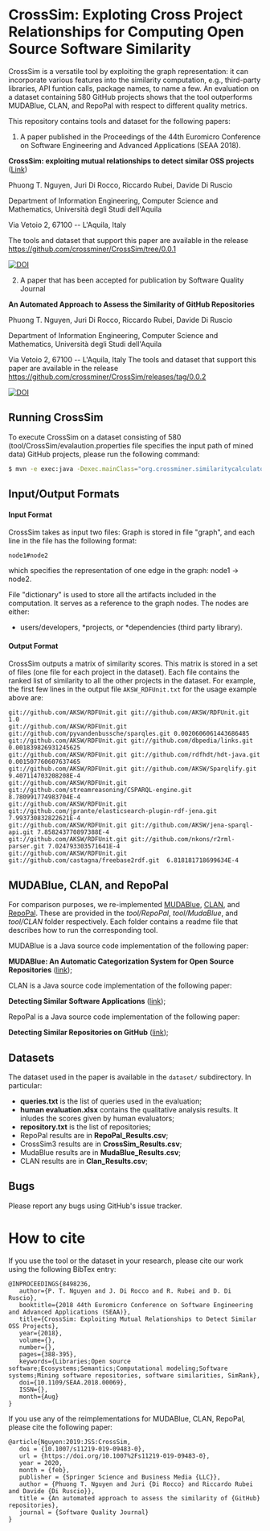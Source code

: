 CrossSim: Exploting **C**ross Project **R**elationships for Computing **O**pen **S**ource **S**oftware **Sim**ilarity
================
 
CrossSim is a versatile tool by exploiting the graph representation: it can incorporate various features into the similarity computation, e.g., third-party libraries, API funtion calls, package names, to name a few. An evaluation on a dataset containing 580 GitHub projects shows that the tool outperforms MUDABlue, CLAN, and RepoPal with respect to different quality metrics.

This repository contains tools and dataset for the following papers:  

1. A paper published in the Proceedings of the 44th Euromicro Conference on Software Engineering and Advanced Applications (SEAA 2018).

<b>CrossSim: exploiting mutual relationships to detect similar OSS projects</b> ([Link](https://ieeexplore.ieee.org/abstract/document/8498236))

Phuong T. Nguyen, Juri Di Rocco, Riccardo Rubei, Davide Di Ruscio

Department of Information Engineering, Computer Science and Mathematics,
Università degli Studi dell'Aquila

Via Vetoio 2, 67100 -- L'Aquila, Italy

The tools and dataset that support this paper are available in the release https://github.com/crossminer/CrossSim/tree/0.0.1 

[![DOI](https://zenodo.org/badge/DOI/10.5281/zenodo.1252866.svg)](https://doi.org/10.5281/zenodo.1252866)


2. A paper that has been accepted for publication by Software Quality Journal

<b>An Automated Approach to Assess the Similarity of GitHub Repositories</b>

Phuong T. Nguyen, Juri Di Rocco, Riccardo Rubei, Davide Di Ruscio

Department of Information Engineering, Computer Science and Mathematics,
Università degli Studi dell'Aquila

Via Vetoio 2, 67100 -- L'Aquila, Italy
The tools and dataset that support this paper are available in the release https://github.com/crossminer/CrossSim/releases/tag/0.0.2 

[![DOI](https://zenodo.org/badge/DOI/10.5281/zenodo.1479309.svg)](https://doi.org/10.5281/zenodo.1479309)

Running CrossSim
-----------
To execute CrossSim on a dataset consisting of 580 (tool/CrossSim/evalaution.properties file specifies the input path of mined data)  GitHub projects, please run the following command:

  ```sh 
  $ mvn -e exec:java -Dexec.mainClass="org.crossminer.similaritycalculator.CrossSim.Runner"
  ```

Input/Output Formats
--------------------

#### Input Format

CrossSim takes as input two files: Graph is stored in file "graph", and each line in the file has the following format:

```node1#node2```

which specifies the representation of one edge in the graph: node1 -> node2.

File "dictionary" is used to store all the artifacts included in the computation. It serves as a reference to the graph nodes. The nodes are either:
* users/developers, 
*projects, or 
*dependencies (third party library).


#### Output Format

CrossSim outputs a matrix of similarity scores. This matrix is stored in a set of files (one file for each project in the dataset). Each file contains the ranked list of similarity to all the other projects in the dataset.
For example, the first few lines in the output file ```AKSW_RDFUnit.txt``` for the usage example above are:

```text
git://github.com/AKSW/RDFUnit.git git://github.com/AKSW/RDFUnit.git 1.0
git://github.com/AKSW/RDFUnit.git git://github.com/pyvandenbussche/sparqles.git 0.0020606061443686485
git://github.com/AKSW/RDFUnit.git git://github.com/dbpedia/links.git  0.001839826931245625
git://github.com/AKSW/RDFUnit.git git://github.com/rdfhdt/hdt-java.git  0.001507760607637465
git://github.com/AKSW/RDFUnit.git git://github.com/AKSW/Sparqlify.git 9.407114703208208E-4
git://github.com/AKSW/RDFUnit.git git://github.com/streamreasoning/CSPARQL-engine.git 8.780991774983704E-4
git://github.com/AKSW/RDFUnit.git git://github.com/jprante/elasticsearch-plugin-rdf-jena.git  7.993730832822621E-4
git://github.com/AKSW/RDFUnit.git git://github.com/AKSW/jena-sparql-api.git 7.858243770897388E-4
git://github.com/AKSW/RDFUnit.git git://github.com/nkons/r2rml-parser.git 7.024793303571641E-4
git://github.com/AKSW/RDFUnit.git git://github.com/castagna/freebase2rdf.git  6.818181718699634E-4
```


MUDABlue, CLAN, and RepoPal
----------------

For comparison purposes, we re-implemented [MUDABlue](http://ieeexplore.ieee.org/document/1371919/), [CLAN](http://ieeexplore.ieee.org/document/6227178/), and [RepoPal](http://ieeexplore.ieee.org/document/7884605/). These are provided in the *tool/RepoPal*, *tool/MudaBlue*, and *tool/CLAN* folder respectively. Each folder contains a readme file that describes how to run the corresponding tool.          

MUDABlue is a Java source code implementation of the following paper:

**MUDABlue: An Automatic Categorization System for Open Source Repositories** ([link](https://sel.ist.osaka-u.ac.jp/lab-db/betuzuri/archive/506/506.pdf));

CLAN is a Java source code implementation of the following paper:

**Detecting Similar Software Applications** ([link](https://www.cs.uic.edu/~drmark/index_htm_files/CLAN.pdf));

RepoPal is a Java source code implementation of the following paper:

**Detecting Similar Repositories on GitHub** ([link](https://www.researchgate.net/publication/315637688_Detecting_similar_repositories_on_GitHub));












Datasets
--------

The dataset used in the paper is available in the ```dataset/``` subdirectory. In particular:
  * <b>queries.txt</b> is the list of queries used in the evaluation;
  * <b>human evaluation.xlsx</b> contains the qualitative analysis results. It inludes the scores given by human evaluators;
  * <b>repository.txt</b> is the list of repositories;
  * RepoPal results are in <b>RepoPal_Results.csv</b>;
  * CrossSim3 results are in <b>CrossSim_Results.csv</b>;
  * MudaBlue results are in <b>MudaBlue_Results.csv</b>;
  * CLAN results are in <b>Clan_Results.csv</b>;


Bugs
----

Please report any bugs using GitHub's issue tracker.


How to cite
================
If you use the tool or the dataset in your research, please cite our work using the following BibTex entry:

```
@INPROCEEDINGS{8498236, 
   author={P. T. Nguyen and J. Di Rocco and R. Rubei and D. Di Ruscio}, 
   booktitle={2018 44th Euromicro Conference on Software Engineering and Advanced Applications (SEAA)}, 
   title={CrossSim: Exploiting Mutual Relationships to Detect Similar OSS Projects}, 
   year={2018}, 
   volume={}, 
   number={}, 
   pages={388-395}, 
   keywords={Libraries;Open source software;Ecosystems;Semantics;Computational modeling;Software systems;Mining software repositories, software similarities, SimRank}, 
   doi={10.1109/SEAA.2018.00069}, 
   ISSN={}, 
   month={Aug}
}

```
If you use any of the reimplementations for MUDABlue, CLAN, RepoPal, please cite the following paper:

```
@article{Nguyen:2019:JSS:CrossSim,
   doi = {10.1007/s11219-019-09483-0},
   url = {https://doi.org/10.1007%2Fs11219-019-09483-0},
   year = 2020,
   month = {feb},
   publisher = {Springer Science and Business Media {LLC}},
   author = {Phuong T. Nguyen and Juri {Di Rocco} and Riccardo Rubei and Davide {Di Ruscio}},
   title = {An automated approach to assess the similarity of {GitHub} repositories},
   journal = {Software Quality Journal}
}

```




